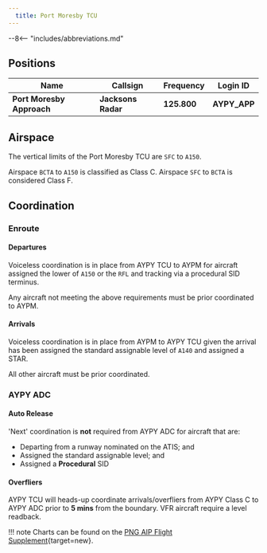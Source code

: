 ```yaml
---
  title: Port Moresby TCU
---
```


--8<-- "includes/abbreviations.md"

## Positions

| Name                    | Callsign         | Frequency | Login ID    |
| ----------------------- | --------- | ---------------- | --------- |
| **Port Moresby Approach** | **Jacksons Radar**	| **125.800** | **AYPY_APP**	| 

## Airspace
The vertical limits of the Port Moresby TCU are `SFC` to `A150`.

Airspace `BCTA` to `A150` is classified as Class C. Airspace `SFC` to `BCTA` is considered Class F.

## Coordination
### Enroute

#### Departures

Voiceless coordination is in place from AYPY TCU to AYPM for aircraft assigned the lower of `A150` or the `RFL` and tracking via a procedural SID terminus.

Any aircraft not meeting the above requirements must be prior coordinated to AYPM.

#### Arrivals

Voiceless coordination is in place from AYPM to AYPY TCU given the arrival has been assigned the standard assignable level of `A140` and assigned a STAR.

All other aircraft must be prior coordinated.

### AYPY ADC
#### Auto Release

'Next' coordination is **not** required from AYPY ADC for aircraft that are:

- Departing from a runway nominated on the ATIS; and  
- Assigned the standard assignable level; and  
- Assigned a **Procedural** SID

#### Overfliers
AYPY TCU will heads-up coordinate arrivals/overfliers from AYPY Class C to AYPY ADC prior to **5 mins** from the boundary.
VFR aircraft require a level readback.  

!!! note
    Charts can be found on the [PNG AIP Flight Supplement](https://www.niuskypacific.com.pg/aip-flight-supplements/){target=new}.